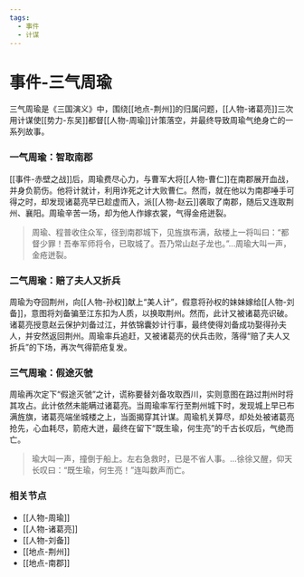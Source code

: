 ```yaml
---
tags:
  - 事件
  - 计谋
---
```

# 事件-三气周瑜

三气周瑜是《三国演义》中，围绕[[地点-荆州]]的归属问题，[[人物-诸葛亮]]三次用计谋使[[势力-东吴]]都督[[人物-周瑜]]计策落空，并最终导致周瑜气绝身亡的一系列故事。

### 一气周瑜：智取南郡

[[事件-赤壁之战]]后，周瑜费尽心力，与曹军大将[[人物-曹仁]]在南郡展开血战，并身负箭伤。他将计就计，利用诈死之计大败曹仁。然而，就在他以为南郡唾手可得之时，却发现诸葛亮早已趁虚而入，派[[人物-赵云]]袭取了南郡，随后又连取荆州、襄阳。周瑜辛苦一场，却为他人作嫁衣裳，气得金疮迸裂。

> 周瑜、程普收住众军，径到南郡城下，见旌旗布满，敌楼上一将叫曰：“都督少罪！吾奉军师将令，已取城了。吾乃常山赵子龙也。”...周瑜大叫一声，金疮迸裂。

### 二气周瑜：赔了夫人又折兵

周瑜为夺回荆州，向[[人物-孙权]]献上“美人计”，假意将孙权的妹妹嫁给[[人物-刘备]]，意图将刘备骗至江东扣为人质，以换取荆州。然而，此计又被诸葛亮识破。诸葛亮授意赵云保护刘备过江，并依锦囊妙计行事，最终使得刘备成功娶得孙夫人，并安然返回荆州。周瑜率兵追赶，又被诸葛亮的伏兵击败，落得“赔了夫人又折兵”的下场，再次气得箭疮复发。

### 三气周瑜：假途灭虢

周瑜再次定下“假途灭虢”之计，谎称要替刘备攻取西川，实则意图在路过荆州时将其攻占。此计依然未能瞒过诸葛亮。当周瑜率军行至荆州城下时，发现城上早已布满旌旗，诸葛亮端坐城楼之上，当面揭穿其计谋。周瑜机关算尽，却处处被诸葛亮抢先，心血耗尽，箭疮大迸，最终在留下“既生瑜，何生亮”的千古长叹后，气绝而亡。

> 瑜大叫一声，撞倒于船上。左右急救时，已是不省人事。...徐徐又醒，仰天长叹曰：“既生瑜，何生亮！”连叫数声而亡。

### 相关节点
- [[人物-周瑜]]
- [[人物-诸葛亮]]
- [[人物-刘备]]
- [[地点-荆州]]
- [[地点-南郡]]
